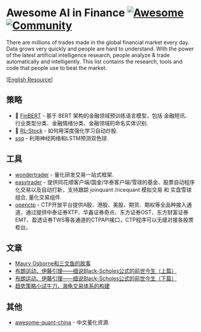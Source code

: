 # Awesome AI in Finance [![Awesome](https://awesome.re/badge.svg)](https://github.com/sindresorhus/awesome) [![Community](https://img.shields.io/discord/733027681184251937.svg?style=flat&label=Join%20Community&color=7289DA)](https://discord.gg/cqaUf47)


There are millions of trades made in the global financial market every day. Data grows very quickly and people are hard to understand. With the power of the latest artificial intelligence research, people analyze & trade automatically and intelligently. This list contains the research, tools and code that people use to beat the market.

[[English Resource](./README.md)]

## 策略

- 🌟 [FinBERT](https://github.com/valuesimplex/FinBERT) - 基于 BERT 架构的金融领域预训练语言模型，包括 金融短讯、行业类型分类、金融情绪分类、金融领域的命名实体识别.
- 🌟 [RL-Stock](https://github.com/wangshub/RL-Stock) - 如何用深度强化学习自动炒股.
- [ssq](https://github.com/Liang-yc/ssq) - 利用神经网络和LSTM预测双色球.

## 工具

- [wondertrader](https://github.com/wondertrader/wondertrader) - 量化研发交易一站式框架.
- [easytrader](https://github.com/shidenggui/easytrader) - 提供同花顺客户端/国金/华泰客户端/雪球的基金、股票自动程序化交易以及自动打新，支持跟踪 joinquant /ricequant 模拟交易 和 实盘雪球组合, 量化交易组件.
- [openctp](https://github.com/krenx1983/openctp) - CTP开放平台提供A股、港股、美股、期货、期权等全品种接入通道，通过提供中泰证券XTP、华鑫证券奇点、东方证券OST、东方财富证券EMT、盈透证券TWS等各通道的CTPAPI接口，CTP程序可以无缝对接各股票柜台。

## 文章

- [Maury Osborne和三文鱼的故事](https://zhuanlan.zhihu.com/p/20586843)
- [布朗运动、伊藤引理——细说Black-Scholes公式的前世今生（上篇）](https://zhuanlan.zhihu.com/p/32664487) 
- [布朗运动、伊藤引理——细说Black-Scholes公式的前世今生（下篇）](https://zhuanlan.zhihu.com/p/32746192)
- [趋势策略小试牛刀，海龟交易体系的构建](https://www.ricequant.com/community/topic/62/%E8%B6%8B%E5%8A%BF%E7%AD%96%E7%95%A5%E5%B0%8F%E8%AF%95%E7%89%9B%E5%88%80-%E6%B5%B7%E9%BE%9F%E4%BA%A4%E6%98%93%E4%BD%93%E7%B3%BB%E7%9A%84%E6%9E%84%E5%BB%BA)

## 其他

- [awesome-quant-china](https://github.com/thuquant/awesome-quant) - 中文量化资源.
